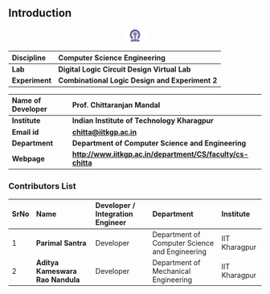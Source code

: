 ## Introduction

<div align="center">
<img src="experiment/images/iitkgp.png" width="10%">
</div>

<b>Discipline | <b> Computer Science Engineering 
:--|:--|
<b> Lab | <b> **Digital Logic Circuit Design Virtual Lab**
<b> Experiment|     <b> **Combinational Logic Design and Experiment 2**



<b>Name of Developer | <b> **Prof. Chittaranjan Mandal**
:--|:--|
<b> Institute | <b>  **Indian Institute of Technology Kharagpur**
<b> Email id|     <b>  **chitta@iitkgp.ac.in**
<b> Department |  **Department of Computer Science and Engineering**
<b>Webpage| <b> http://www.iitkgp.ac.in/department/CS/faculty/cs-chitta

### Contributors List

SrNo | Name | Developer / Integration Engineer | Department| Institute
:--|:--|:--|:--|:--|
1 | **Parimal Santra** | Developer | Department of Computer Science and Engineering | IIT Kharagpur | 
2 | **Aditya Kameswara Rao Nandula** | Developer| Department of Mechanical Engineering | IIT Kharagpur | 
